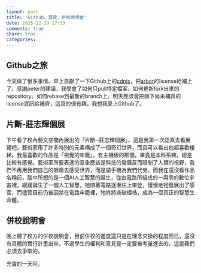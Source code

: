 ```yaml
---
layout: post
title: 'Github、展覽、併校說明會'
date: 2015-12-29 17:33
comments: true
share: true
categories: 
---
```

## Github之旅
今天做了很多事情。早上貢獻了一下Github上的[cdnjs](https://github.com/cdnjs/cdnjs)，把[arbor](https://github.com/cdnjs/cdnjs/tree/master/ajax/libs/arbor)的license給補上了，感謝peter的建議，我學會了如何只pull特定檔案、如何更新fork出來的repository、如何rebase到最新的branch上。明天應該會把餘下尚未補齊的license資訊給補齊，這真的很有趣，我想我愛上Github了。

<!-- more -->

## 片斷-莊志輝個展
下午看了校內藝文空間內展出的「片斷─莊志輝個展」，這是我第一次認真去看展覽吧，藝術家用了許多特別的元素構成了一個奇幻世界，而且可以看出他超喜歡樓梯。我最喜歡的作品是「視覺的牢籠」，有主機板的那個，畢竟是本科系嘛，總是比較有感覺。藝術家所要表達的意象應該是科技的發展反而限制了人類的視野，我們不再用我們自己的眼睛去感受世界，而是請手機為我們代勞。而我在還沒看作品名稱前，腦中所想的是一個AI人工智慧的誕生，從由電路所組成的一與零的數位宇宙裡，緩緩誕生了一個人工智慧，牠順著電路逐漸往上攀登，慢慢地牠發展出了感官，而儘管目前仍被囚禁在電路牢籠裡，牠終將突破桎梏，成為一個真正的智慧生命體。

## 併校說明會
晚上聽了校方的併校說明會，目前併校的進度還只是在理念交換的程度而已，還沒有具體的實行計畫出來，不過學生的權利和意見是一定要被考量進去的，這是我們必須去爭取的。

充實的一天阿。